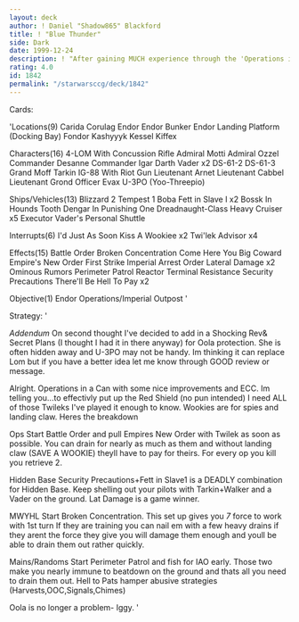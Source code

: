 ```yaml
---
layout: deck
author: ! Daniel "Shadow865" Blackford
title: ! "Blue Thunder"
side: Dark
date: 1999-12-24
description: ! "After gaining MUCH experience through the 'Operations in a Can' series here is a new version of my now 'famous' Speed-Rumors deck."
rating: 4.0
id: 1842
permalink: "/starwarsccg/deck/1842"
---
```

Cards: 

'Locations(9)
Carida
Corulag
Endor
Endor Bunker
Endor Landing Platform (Docking Bay)
Fondor
Kashyyyk
Kessel
Kiffex

Characters(16)
4-LOM With Concussion Rifle
Admiral Motti
Admiral Ozzel
Commander Desanne
Commander Igar
Darth Vader  x2
DS-61-2
DS-61-3
Grand Moff Tarkin
IG-88 With Riot Gun
Lieutenant Arnet
Lieutenant Cabbel
Lieutenant Grond
Officer Evax
U-3PO (Yoo-Threepio)

Ships/Vehicles(13)
Blizzard 2
Tempest 1
Boba Fett in Slave I  x2
Bossk In Hounds Tooth
Dengar In Punishing One
Dreadnaught-Class Heavy Cruiser  x5
Executor
Vader's Personal Shuttle

Interrupts(6)
I'd Just As Soon Kiss A Wookiee  x2
Twi'lek Advisor  x4

Effects(15)
Battle Order
Broken Concentration
Come Here You Big Coward
Empire's New Order
First Strike
Imperial Arrest Order
Lateral Damage	x2
Ominous Rumors
Perimeter Patrol
Reactor Terminal
Resistance
Security Precautions
There'll Be Hell To Pay  x2

Objective(1)
Endor Operations/Imperial Outpost
'

Strategy: '

*Addendum* On second thought I've decided to add in a Shocking Rev& Secret Plans (I thought I had it in there anyway) for Oola protection. She is often hidden away and U-3PO may not be handy. Im thinking it can replace Lom but if you have a better idea let me know through GOOD review or message.


Alright. Operations in a Can with some nice improvements and ECC. Im telling you...to effectivly put up the Red Shield (no pun intended)
I need ALL of those Twileks I've played it enough to know. Wookies are for spies and landing claw.
Heres the breakdown

Ops Start Battle Order and pull Empires New Order
with Twilek as soon as possible. You can drain for nearly as much as them and without landing claw (SAVE A WOOKIE) theyll have to pay for theirs. For every op you kill you retrieve 2.

Hidden Base Security Precautions+Fett in Slave1 is a DEADLY combination for Hidden Base. Keep shelling out your pilots with Tarkin+Walker and a Vader on the ground. Lat Damage is a game winner.

MWYHL Start Broken Concentration. This set up gives you *7* force to work with 1st turn If they are training you can nail em with a few heavy drains if they arent the force they give you will damage them enough and youll be able to drain them out rather quickly.

Mains/Randoms Start Perimeter Patrol and fish for
IAO early. Those two make you nearly immune to beatdown on the ground and thats all you need to drain them out. Hell to Pats hamper abusive strategies (Harvests,OOC,Signals,Chimes)

Oola is no longer a problem- Iggy.
'
